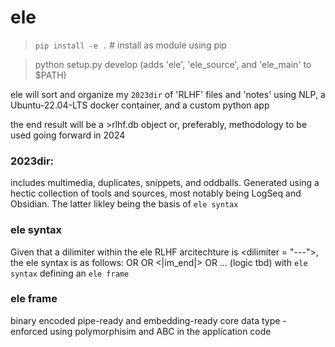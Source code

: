 # ele

> `pip install -e .` # install as module using pip

> python setup.py develop (adds 'ele', 'ele_source', and 'ele_main' to $PATH)

ele will sort and organize my `2023dir` of 'RLHF' files and 'notes' using NLP, a Ubuntu-22.04-LTS docker container, and a custom python app

the end result will be a >rlhf.db object or, preferably, methodology to be used going forward in 2024


### 2023dir:
includes multimedia, duplicates, snippets, and oddballs. Generated using a hectic collection of tools and sources, most notably being LogSeq and Obsidian. The latter likley being the basis of `ele syntax`

### ele syntax
Given that a dilimiter within the ele RLHF arcitechture is <dilimiter = "---">, the ele syntax is as follows:
    <dilimiter>
    <body>
    <dilimiter> OR <EOF> OR <|im_end|> OR ... (logic tbd)
with `ele syntax` defining an `ele frame`

### ele frame
binary encoded pipe-ready and embedding-ready core data type - enforced using polymorphisim and ABC in the application code

